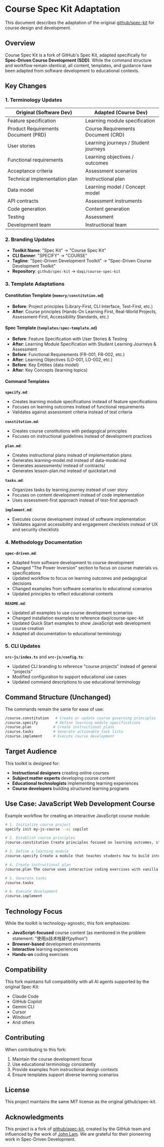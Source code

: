 # Course Spec Kit Adaptation

This document describes the adaptation of the original [github/spec-kit](https://github.com/github/spec-kit) for course design and development.

## Overview

Course Spec Kit is a fork of GitHub's Spec Kit, adapted specifically for **Spec-Driven Course Development (SDD)**. While the command structure and workflow remain identical, all content, templates, and guidance have been adapted from software development to educational contexts.

## Key Changes

### 1. Terminology Updates

| Original (Software Dev) | Adapted (Course Dev) |
|------------------------|----------------------|
| Feature specification | Learning module specification |
| Product Requirements Document (PRD) | Course Requirements Document (CRD) |
| User stories | Learning journeys / Student journeys |
| Functional requirements | Learning objectives / outcomes |
| Acceptance criteria | Assessment scenarios |
| Technical implementation plan | Instructional plan |
| Data model | Learning model / Concept model |
| API contracts | Assessment instruments |
| Code generation | Content generation |
| Testing | Assessment |
| Development team | Instructional team |

### 2. Branding Updates

- **Toolkit Name**: "Spec Kit" → "Course Spec Kit"
- **CLI Banner**: "SPECIFY" → "COURSE"
- **Tagline**: "Spec-Driven Development Toolkit" → "Spec-Driven Course Development Toolkit"
- **Repository**: `github/spec-kit` → `daqi/course-spec-kit`

### 3. Template Adaptations

#### Constitution Template (`memory/constitution.md`)
- **Before**: Project principles (Library-First, CLI Interface, Test-First, etc.)
- **After**: Course principles (Hands-On Learning First, Real-World Projects, Assessment-First, Accessibility Standards, etc.)

#### Spec Template (`templates/spec-template.md`)
- **Before**: Feature Specification with User Stories & Testing
- **After**: Learning Module Specification with Student Learning Journeys & Assessment
- **Before**: Functional Requirements (FR-001, FR-002, etc.)
- **After**: Learning Objectives (LO-001, LO-002, etc.)
- **Before**: Key Entities (data model)
- **After**: Key Concepts (learning topics)

#### Command Templates

**`specify.md`**:
- Creates learning module specifications instead of feature specifications
- Focuses on learning outcomes instead of functional requirements
- Validates against assessment criteria instead of test criteria

**`constitution.md`**:
- Creates course constitutions with pedagogical principles
- Focuses on instructional guidelines instead of development practices

**`plan.md`**:
- Creates instructional plans instead of implementation plans
- Generates learning-model.md instead of data-model.md
- Generates assessments/ instead of contracts/
- Generates lesson-plan.md instead of quickstart.md

**`tasks.md`**:
- Organizes tasks by learning journey instead of user story
- Focuses on content development instead of code implementation
- Uses assessment-first approach instead of test-first approach

**`implement.md`**:
- Executes course development instead of software implementation
- Validates against accessibility and engagement checklists instead of UX and security checklists

### 4. Methodology Documentation

**`spec-driven.md`**:
- Adapted from software development to course development
- Changed "The Power Inversion" section to focus on course materials vs. specifications
- Updated workflow to focus on learning outcomes and pedagogical decisions
- Changed examples from software scenarios to educational scenarios
- Updated principles to reflect educational contexts

**`README.md`**:
- Updated all examples to use course development scenarios
- Changed installation examples to reference daqi/course-spec-kit
- Updated Quick Start examples to show JavaScript web development course creation
- Adapted all documentation to educational terminology

### 5. CLI Updates

**`src-js/index.ts`** and **`src-js/config.ts`**:
- Updated CLI branding to reference "course projects" instead of general "projects"
- Modified configuration to support educational use cases
- Updated command descriptions to use educational terminology

## Command Structure (Unchanged)

The commands remain the same for ease of use:

```bash
/course.constitution   # Create or update course governing principles
/course.specify        # Define learning module specifications
/course.plan          # Create instructional plans
/course.tasks         # Generate actionable task lists
/course.implement     # Execute course development
```

## Target Audience

This toolkit is designed for:
- **Instructional designers** creating online courses
- **Subject matter experts** developing course content
- **Educational technologists** implementing learning experiences
- **Course developers** building structured learning programs

## Use Case: JavaScript Web Development Course

Example workflow for creating an interactive JavaScript course module:

```bash
# 1. Initialize course project
specify init my-js-course --ai copilot

# 2. Establish course principles
/course.constitution Create principles focused on learning outcomes, student engagement, accessibility standards, and assessment quality for a JavaScript web development course

# 3. Define a learning module
/course.specify Create a module that teaches students how to build interactive web applications using modern JavaScript. Students should learn asynchronous programming concepts, DOM manipulation, and event handling.

# 4. Create instructional plan
/course.plan The course uses interactive coding exercises with vanilla JavaScript, HTML, and CSS. Students will work on hands-on projects using browser-based development environments.

# 5. Generate tasks
/course.tasks

# 6. Execute development
/course.implement
```

## Technology Focus

While the toolkit is technology-agnostic, this fork emphasizes:
- **JavaScript-focused** course content (as mentioned in the problem statement: "使用js技术栈替代python")
- **Browser-based** development environments
- **Interactive** learning experiences
- **Hands-on** coding exercises

## Compatibility

This fork maintains full compatibility with all AI agents supported by the original Spec Kit:
- Claude Code
- GitHub Copilot
- Gemini CLI
- Cursor
- Windsurf
- And others

## Contributing

When contributing to this fork:
1. Maintain the course development focus
2. Use educational terminology consistently
3. Provide examples from instructional design contexts
4. Ensure templates support diverse learning scenarios

## License

This project maintains the same MIT license as the original github/spec-kit.

## Acknowledgments

This project is a fork of [github/spec-kit](https://github.com/github/spec-kit), created by the GitHub team and influenced by the work of [John Lam](https://github.com/jflam). We are grateful for their pioneering work in Spec-Driven Development.
